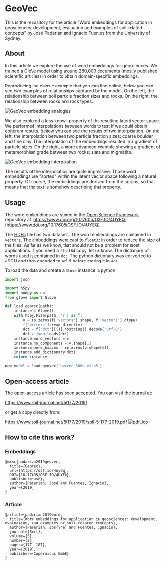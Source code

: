 # GeoVec

This is the repository for the article "Word embeddings for application in geosciences: development, evaluation and examples of soil-related concepts" by José Padarian and Ignacio Fuentes from the University of Sydney.

## About

In this article we explore the use of word embeddings for geosciences. We trained a GloVe model using around 280,000 documents (mostly published scientific articles) in order to obtain domain-specific embeddings.

Reproducing the classic example that you can find online, below you can see two examples of relationships captured by the model. On the left, the relationship between soil particle fraction sizes and rocks. On the right, the relationship between rocks and rock types.

![GeoVec embedding analogies](assets/imgs/analogy.png)

We also explored a less known property of the resulting latent vector space. We performed interpolations between words to test if we could obtain coherent results. Bellow you can see the results of two interpolation. On the left, the interpolation between two particle fraction sizes: coarse boulder and fine clay. The interpolation of the embeddings resulted in a gradient of particle sizes. On the right, a more advanced example showing a gradient of metamorphism grade between two rocks: slate and migmatite.

![GeoVec embedding interpolation](assets/imgs/interpolation.png)

The results of the interpolation are quite impressive. Those word embeddings are "sorted" within the latent vector space following a natural property. Of course, the embeddings are derived from the corpus, so that means that the text is somehow describing that property.

## Usage

The word embeddings are stored in the [Open Science Framework](https://osf.io/) repository at [https://www.doi.org/10.17605/OSF.IO/4UYEQ](https://www.doi.org/10.17605/OSF.IO/4UYEQ).

The [HDF5](https://en.wikipedia.org/wiki/Hierarchical_Data_Format) file has two datasets. The word embeddings are contained in `vectors`. The embeddings were cast to `float32` in order to reduce the size of the files. As far as we know, that should not be a problem for most applications. If you need a `float64` copy, let us know. The dictionary of words used is contained in `dct`. The python dictionary was converted to JSON and then encoded to _utf-8_ before storing it in `dct`.

To load the data and create a `Glove` instance in python:

```python
import json

import h5py
import numpy as np
from glove import Glove

def load_geovec(path):
    instance = Glove()
    with h5py.File(path, 'r') as f:
        v = np.zeros(f['vectors'].shape, f['vectors'].dtype)
        f['vectors'].read_direct(v)
        dct = f['dct'][()].tostring().decode('utf-8')
        dct = json.loads(dct)
    instance.word_vectors = v
    instance.no_components = v.shape[1]
    instance.word_biases = np.zeros(v.shape[0])
    instance.add_dictionary(dct)
    return instance

new_model = load_geovec('geovec_300d_v1.h5')
```

## Open-access article

The open-access article has been accepted. You can visit the journal at:

https://www.soil-journal.net/5/177/2019/

or get a copy directly from:

[https://www.soil-journal.net/5/177/2019/soil-5-177-2019.pdf ![pdf_ico](https://upload.wikimedia.org/wikipedia/commons/2/23/Icons-mini-file_acrobat.gif)](https://www.soil-discuss.net/soil-2018-44/soil-2018-44.pdf)

## How to cite this work?

### Embeddings

```
@misc{padarian2019geovec,
  title={GeoVec},
  url={https://osf.io/4uyeq},
  DOI={10.17605/OSF.IO/4UYEQ},
  publisher={OSF},
  author={Padarian, José and Fuentes, Ignacio},
  year={2019}
}
```

### Article

```
@article{padarian2019word,
  title={Word embeddings for application in geosciences: development, evaluation, and examples of soil-related concepts},
  author={Padarian, Jos{\'e} and Fuentes, Ignacio},
  journal={Soil},
  volume={5},
  number={2},
  pages={177--187},
  year={2019},
  publisher={Copernicus GmbH}
}
```

